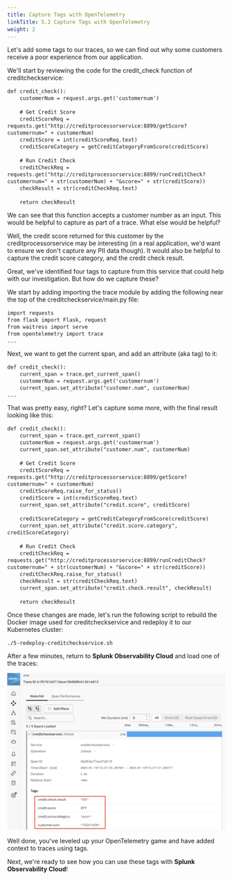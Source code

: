 ```yaml
---
title: Capture Tags with OpenTelemetry
linkTitle: 5.2 Capture Tags with OpenTelemetry
weight: 2
---
```


Let's add some tags to our traces, so we can find out why some customers receive a poor experience from our application. 

We'll start by reviewing the code for the credit_check function of creditcheckservice: 

````
def credit_check():
    customerNum = request.args.get('customernum')
    
    # Get Credit Score
    creditScoreReq = requests.get("http://creditprocessorservice:8899/getScore?customernum=" + customerNum)
    creditScore = int(creditScoreReq.text)
    creditScoreCategory = getCreditCategoryFromScore(creditScore)

    # Run Credit Check
    creditCheckReq = requests.get("http://creditprocessorservice:8899/runCreditCheck?customernum=" + str(customerNum) + "&score=" + str(creditScore))
    checkResult = str(creditCheckReq.text)

    return checkResult
````

We can see that this function accepts a customer number as an input.  This would be helpful to capture as part of a trace.  What else would be helpful? 

Well, the credit score returned for this customer by the creditprocessorservice may be interesting (in a real application, we'd want to ensure we don't capture any PII data though).  It would also be helpful to capture the credit score category, and the credit check result. 

Great, we've identified four tags to capture from this service that could help with our investigation.  But how do we capture these? 

We start by adding importing the trace module by adding the following near the top of the creditcheckservice/main.py file:

````
import requests
from flask import Flask, request
from waitress import serve
from opentelemetry import trace
...
````

Next, we want to get the current span, and add an attribute (aka tag) to it: 

````
def credit_check():
    current_span = trace.get_current_span()
    customerNum = request.args.get('customernum')
    current_span.set_attribute("customer.num", customerNum)
...
````

That was pretty easy, right?  Let's capture some more, with the final result looking like this: 

````
def credit_check():
    current_span = trace.get_current_span()
    customerNum = request.args.get('customernum')
    current_span.set_attribute("customer.num", customerNum)

    # Get Credit Score
    creditScoreReq = requests.get("http://creditprocessorservice:8899/getScore?customernum=" + customerNum)
    creditScoreReq.raise_for_status()
    creditScore = int(creditScoreReq.text)
    current_span.set_attribute("credit.score", creditScore)

    creditScoreCategory = getCreditCategoryFromScore(creditScore)
    current_span.set_attribute("credit.score.category", creditScoreCategory)

    # Run Credit Check
    creditCheckReq = requests.get("http://creditprocessorservice:8899/runCreditCheck?customernum=" + str(customerNum) + "&score=" + str(creditScore))
    creditCheckReq.raise_for_status()
    checkResult = str(creditCheckReq.text)
    current_span.set_attribute("credit.check.result", checkResult)

    return checkResult
````

Once these changes are made, let's run the following script to rebuild the Docker image used for creditcheckservice and redeploy it to our Kubernetes cluster: 

````
./5-redeploy-creditcheckservice.sh
````

After a few minutes, return to **Splunk Observability Cloud** and load one of the traces: 

**![Trace with Attributes](images/trace_with_attributes.png)**

Well done, you've leveled up your OpenTelemetry game and have added context to traces using tags. 

Next, we're ready to see how you can use these tags with **Splunk Observability Cloud**! 